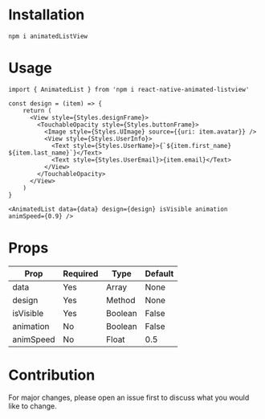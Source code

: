#  Installation

`npm i animatedListView`

# Usage

`import { AnimatedList } from 'npm i react-native-animated-listview'`

```
const design = (item) => {
    return (
      <View style={Styles.designFrame}>
        <TouchableOpacity style={Styles.buttonFrame}>
          <Image style={Styles.UImage} source={{uri: item.avatar}} />
          <View style={Styles.UserInfo}>
            <Text style={Styles.UserName}>{`${item.first_name} ${item.last_name}`}</Text>
            <Text style={Styles.UserEmail}>{item.email}</Text>
          </View>
        </TouchableOpacity>
      </View>
    )
}
```

`<AnimatedList data={data} design={design} isVisible animation animSpeed={0.9} />`

# Props

<table>
    <thead>
        <tr>
            <th>Prop</th>
            <th>Required</th>
            <th>Type</th>
            <th>Default</th>
        </tr>
    </thead>
    <tbody>
        <tr>
            <td>data</td>
            <td>Yes</td>
            <td>Array</td>
            <td>None</td>
        </tr>
        <tr>
            <td>design</td>
            <td>Yes</td>
            <td>Method</td>
            <td>None</td>
        </tr>
        <tr>
            <td>isVisible</td>
            <td>Yes</td>
            <td>Boolean</td>
            <td>False</td>
        </tr>
        <tr>
            <td>animation</td>
            <td>No</td>
            <td>Boolean</td>
            <td>False</td>
        </tr>
        <tr>
            <td>animSpeed</td>
            <td>No</td>
            <td>Float</td>
            <td>0.5</td>
        </tr>
    </tbody>
</table>

# Contribution

For major changes, please open an issue first to discuss what you would like to change.